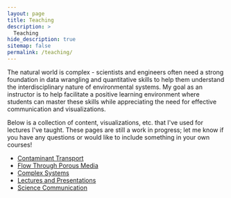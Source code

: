 ```yaml
---
layout: page
title: Teaching
description: >
  Teaching
hide_description: true
sitemap: false
permalink: /teaching/
---
```


The natural world is complex - scientists and engineers often need a strong foundation in data wrangling and quantitative skills to help them understand the interdisciplinary nature of environmental systems. My goal as an instructor is to help facilitate a positive learning environment where students can master these skills while appreciating the need for effective communication and visualizations.

Below is a collection of content, visualizations, etc. that I've used for lectures I've taught. These pages are still a work in progress; let me know if you have any questions or would like to include something in your own courses!

* [Contaminant Transport](/teaching/book/intro.html)
* [Flow Through Porous Media](/teaching/book/flow-through-porous-media.html)
* [Complex Systems](/teaching/book/complexity-in-environmental-systems.html)
* [Lectures and Presentations](/teaching/book/lectures-and-presentations.html)
* [Science Communication](/teaching/book/communicating-your-research.html)
